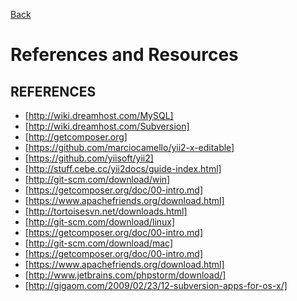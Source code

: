[Back](/docs)

References and Resources
===============================

REFERENCES
----------

* [http://wiki.dreamhost.com/MySQL]
* [http://wiki.dreamhost.com/Subversion]
* [http://getcomposer.org]
* [https://github.com/marciocamello/yii2-x-editable]
* [https://github.com/yiisoft/yii2]
* [http://stuff.cebe.cc/yii2docs/guide-index.html]
* [http://git-scm.com/download/win]
* [https://getcomposer.org/doc/00-intro.md]
* [https://www.apachefriends.org/download.html]
* [http://tortoisesvn.net/downloads.html]
* [http://git-scm.com/download/linux]
* [https://getcomposer.org/doc/00-intro.md]
* [http://git-scm.com/download/mac]
* [https://getcomposer.org/doc/00-intro.md]
* [https://www.apachefriends.org/download.html]
* [http://www.jetbrains.com/phpstorm/download/]
* [http://gigaom.com/2009/02/23/12-subversion-apps-for-os-x/]